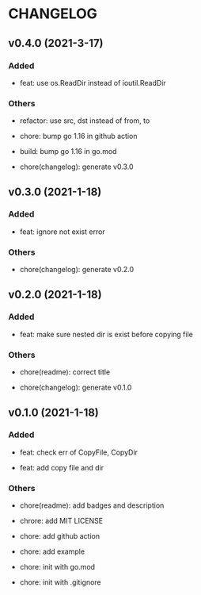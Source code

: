 # CHANGELOG

## v0.4.0 (2021-3-17)

### Added

- feat: use os.ReadDir instead of ioutil.ReadDir

### Others

- refactor: use src, dst instead of from, to

- chore: bump go 1.16 in github action

- build: bump go 1.16 in go.mod

- chore(changelog): generate v0.3.0

## v0.3.0 (2021-1-18)

### Added

- feat: ignore not exist error

### Others

- chore(changelog): generate v0.2.0

## v0.2.0 (2021-1-18)

### Added

- feat: make sure nested dir is exist before copying file

### Others

- chore(readme): correct title

- chore(changelog): generate v0.1.0

## v0.1.0 (2021-1-18)

### Added

- feat: check err of CopyFile, CopyDir

- feat: add copy file and dir

### Others

- chore(readme): add badges and description

- chrore: add MIT LICENSE

- chore: add github action

- chore: add example

- chore: init with go.mod

- chore: init with .gitignore
